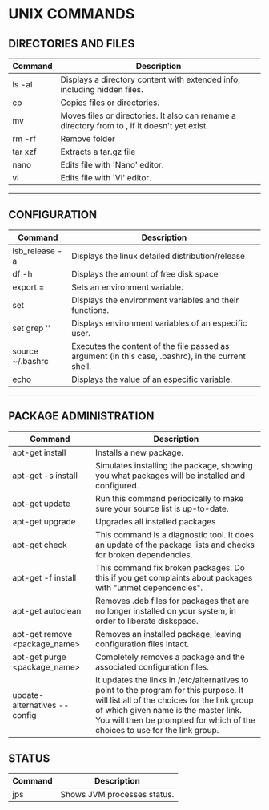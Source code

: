 # UNIX COMMANDS

## DIRECTORIES AND FILES

| Command | Description |
| ----- | ----- |
| ls -al | Displays a directory content with extended info, including hidden files. |
| cp <origin> <destiny> | Copies files or directories. |
| mv <origin> <destiny> | Moves files or directories. It also can rename a directory from <origin> to <destiny>, if it doesn't yet exist. |
| rm -rf <foldername> | Remove folder |
| tar xzf <file> | Extracts a tar.gz file |
| nano <file> | Edits file with 'Nano' editor. |
| vi <file> | Edits file with 'Vi' editor. |

---

## CONFIGURATION

| Command | Description |
| ----- | ----- |
| lsb_release -a | Displays the linux detailed distribution/release |
| df -h | Displays the amount of free disk space |
| export <VARIABLE>=<location> | Sets an environment variable. |
| set | Displays the environment variables and their functions. |
| set grep '<user>' | Displays environment variables of an especific user. |
| source ~/.bashrc | Executes the content of the file passed as argument (in this case, .bashrc), in the current shell. |
| echo <variable name> | Displays the value of an especific variable. |

---

## PACKAGE ADMINISTRATION

| Command | Description |
| ----- | ----- |
| apt-get install <package name> | Installs a new package. |
| apt-get -s install <package name> | Simulates installing the package, showing you what packages will be installed and configured. |
| apt-get update | Run this command periodically to make sure your source list is up-to-date. |
| apt-get upgrade | Upgrades all installed packages |
| apt-get check | This command is a diagnostic tool. It does an update of the package lists and checks for broken dependencies. |
| apt-get -f install | This command fix broken packages. Do this if you get complaints about packages with "unmet dependencies". |
| apt-get autoclean | Removes .deb files for packages that are no longer installed on your system, in order to liberate diskspace. |
| apt-get remove <package_name> | Removes an installed package, leaving configuration files intact. |
| apt-get purge <package_name> | Completely removes a package and the associated configuration files. |
| update-alternatives --config <link group> | It updates the links in /etc/alternatives to point to the program for this purpose. It will list all of the choices for the link group of which given name is the master link. You will then be prompted for which of the choices to use for the link group. |

## STATUS

| Command | Description |
| ----- | ----- |
| jps | Shows JVM processes status. |
